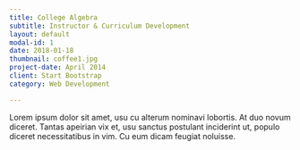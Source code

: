 ```yaml
---
title: College Algebra
subtitle: Instructor & Curriculum Development
layout: default
modal-id: 1
date: 2018-01-18
thumbnail: coffee1.jpg
project-date: April 2014
client: Start Bootstrap
category: Web Development

---
```


Lorem ipsum dolor sit amet, usu cu alterum nominavi lobortis. At duo novum diceret. Tantas apeirian vix et, usu sanctus postulant inciderint ut, populo diceret necessitatibus in vim. Cu eum dicam feugiat noluisse.
